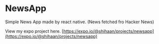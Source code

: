 # NewsApp
Simple News App made by react native.
(News fetched fro Hacker News)

View my expo project here. [https://expo.io/@shihaan/projects/newsapp](https://expo.io/@shihaan/projects/newsapp)

